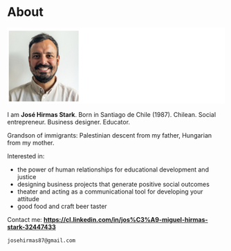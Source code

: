 # About

![](../images/jmh.jpg)

I am **José Hirmas Stark**. Born in Santiago de Chile (1987).
Chilean. Social entrepreneur. Business designer. Educator.

Grandson of immigrants: Palestinian descent from my father, Hungarian from my mother. 

Interested in:

- the power of human relationships for educational development and justice
- designing business projects that generate positive social outcomes
- theater and acting as a communicational tool for developing your attitude
- good food and craft beer taster

Contact me:
**<https://cl.linkedin.com/in/jos%C3%A9-miguel-hirmas-stark-32447433>**

	josehirmas87@gmail.com
